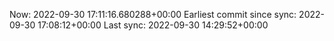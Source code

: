 Now: 2022-09-30 17:11:16.680288+00:00 Earliest commit since sync: 2022-09-30 17:08:12+00:00 Last sync: 2022-09-30 14:29:52+00:00
